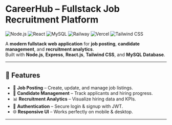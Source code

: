 # CareerHub – Fullstack Job Recruitment Platform

![Node.js](https://img.shields.io/badge/Node.js-v18+-green?logo=node.js)
![React](https://img.shields.io/badge/React-v18-blue?logo=react)
![MySQL](https://img.shields.io/badge/MySQL-8.0-blue?logo=mysql)
![Railway](https://img.shields.io/badge/Railway-Cloud-purple?logo=railway)
![Vercel](https://img.shields.io/badge/Vercel-Deployment-black?logo=vercel)
![Tailwind CSS](https://img.shields.io/badge/Tailwind_CSS-v3.3-blue?logo=tailwind-css)

A **modern fullstack web application** for **job posting**, **candidate management**, and **recruitment analytics**.  
Built with **Node.js**, **Express**, **React.js**, **Tailwind CSS**, and **MySQL Database**.

---

## 📌 Features
- 📝 **Job Posting** – Create, update, and manage job listings.
- 👥 **Candidate Management** – Track applicants and hiring progress.
- 📊 **Recruitment Analytics** – Visualize hiring data and KPIs.
- 🔐 **Authentication** – Secure login & signup with JWT.
- 🌐 **Responsive UI** – Works perfectly on mobile & desktop.

---
